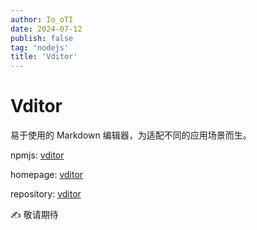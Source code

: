 ```yaml
---
author: Io_oTI
date: 2024-07-12
publish: false
tag: 'nodejs'
title: 'Vditor'
---
```


# Vditor

易于使用的 Markdown 编辑器，为适配不同的应用场景而生。

npmjs: [vditor](https://www.npmjs.com/package/vditor)

homepage: [vditor](https://b3log.org/vditor)

repository: [vditor](https://github.com/Vanessa219/vditor)

✍ 敬请期待
